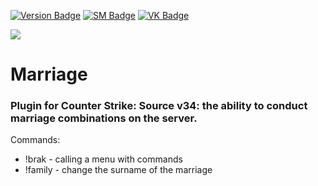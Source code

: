 [![Version Badge](https://img.shields.io/badge/version-1.5.2-green)](https://github.com/Akllike/Marriage/releases/tag/v1.5.2)
[![SM Badge](https://img.shields.io/badge/SourceMod-1.11-green)](https://www.sourcemod.net/)
[![VK Badge](https://img.shields.io/badge/VK-jquerry-green)](https://vk.com/jquerry)

<img src = "https://user-images.githubusercontent.com/50577139/159267670-4ccae96b-e384-4d7b-be7f-046f89b0a2fd.jpg"></img>
<h1>Marriage</h1>
<h3>Plugin for Counter Strike: Source v34: the ability to conduct marriage combinations on the server.</h3>

<p>Commands: </p>
    <ul>
        <li>!brak - calling a menu with commands</li>
        <li>!family - change the surname of the marriage</li>
    </ul>
